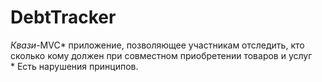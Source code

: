 # DebtTracker
<i>Квази</i>-MVC* приложение, позволяющее участникам отследить, кто сколько кому должен при совместном приобретении товаров и услуг <br>
\* Есть нарушения принципов.
